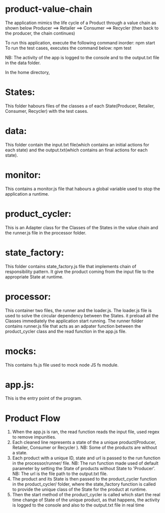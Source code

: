 # product-value-chain
The application mimics the life cycle of a Product through a value chain as shown below
            Producer ==> Retailer ==> Consumer ==> Recycler 
            (then back to the producer, the chain continues)

To run this application, execute the following command inorder:
npm start
To run the test cases, executes the command below:
npm test


NB: The activity of the app is logged to the console and to the output.txt file in the data folder.


In the home directory, 

# States: 
This folder habours files of the classes a of each State(Producer, Retailer, Consumer, Recycler) with the test cases.

# data: 
This folder contain the input.txt file(which contains an initial actions for each state) and the output.txt(which contains an final actions for each state).

# monitor: 
This contains a monitor.js file that habours a global variable used to stop the application a runtime.

# product_cycler: 
This is an Adapter class for the Classes of the States in the value chain and the runner.js file in the processor folder.

# state_factory: 
This folder contains state_factory.js file that implements chain of responsibility pattern. It give the product coming from the input file to the appropriate State at runtime.

# processor: 
This container two files, the runner and the loader.js. The loader.js file is used to solve the circular dependency between the States. it preload all the Classes immediately the application start running. The runner folder contains runner.js file that acts as an adpater function between the product_cycler class and the read function in the app.js file.

# __mocks__: 
This contains fs.js file used to mock node JS fs module.

# app.js:
This is the entry point of the program. 

# Product Flow
1. When the app.js is ran, the read function reads the input file, used regex to remove impunities.
2. Each cleaned line represents a state of the a unique product(Producer, Retailer, Consumer or Recycler ).
NB: Some of the products are without a state.
3. Each product with a unique ID, state and url is passed to the run function in the processor/runner/ file.
NB: The run function made used of default parameter by setting the State of products without State to 'Producer'.
NB: The url is the file path to the output.txt file.
4. The product and its State is then passed to the product_cycler function in the product_cycler/ folder, where the state_factory function is called to provide the unique class of the State for the product at runtime.
5. Then the start method of the product_cycler is called which start the real time change of State of the unique product, as that happens, the activity is logged to the console and also to the output.txt file in real time
